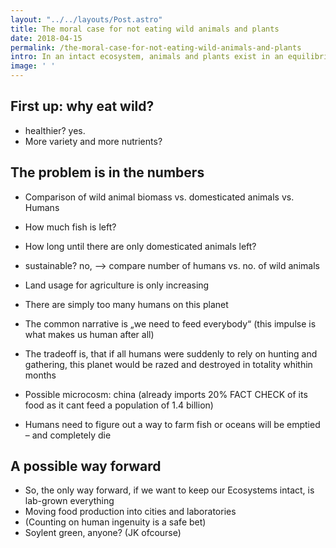 ```yaml
---
layout: "../../layouts/Post.astro"
title: The moral case for not eating wild animals and plants
date: 2018-04-15
permalink: /the-moral-case-for-not-eating-wild-animals-and-plants
intro: In an intact ecosystem, animals and plants exist in an equilibrium, keeping each other in check. Humans have irreparably upset this balance on panet earth. Moving food production into cities and laboratories to reduce land usage and animal suffering might be the only way forward.
image: ' '
---
```


## First up: why eat wild?
* healthier? yes.
* More variety and more nutrients?

## The problem is in the numbers
* Comparison of wild animal biomass vs. domesticated animals vs. Humans
* How much fish is left?
* How long until there are only domesticated animals left?

* sustainable? no, —> compare number of humans vs. no. of wild animals
* Land usage for agriculture is only increasing
* There are simply too many humans on this planet
* The common narrative is „we need to feed everybody“ (this impulse is what makes us human after all)
* The tradeoff is, that if all humans were suddenly to rely on hunting and gathering, this planet would be razed and destroyed in totality whithin months
* Possible microcosm: china (already imports 20% FACT CHECK of its food as it cant feed a population of 1.4 billion)
* Humans need to figure out a way to farm fish or oceans will be emptied – and completely die

## A possible way forward
* So, the only way forward, if we want to keep our Ecosystems intact, is lab-grown everything
* Moving food production into cities and laboratories
* (Counting on human ingenuity is a safe bet)
* Soylent green, anyone? (JK ofcourse)
